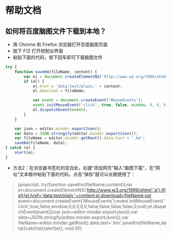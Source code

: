 # 帮助文档

## 如何将百度脑图文件下载到本地？

- 用 Chrome 和 Firefox 浏览器打开百度脑图页面
- 按下 F12 打开控制台界面
- 粘贴下面的代码，按下回车即可下载脑图文件


```javascript
try {
    function saveKm(fileName, content) {
        var el = document.createElementNS('http://www.w3.org/1999/xhtml', 'a');
        if (el) {
            el.href = 'data:text/plain,' + content;
            el.download = fileName;

            var event = document.createEvent('MouseEvents');
            event.initMouseEvent('click', true, false, window, 0, 0, 0, 0, 0, false, false, false, false, 0, null);
            el.dispatchEvent(event);
        }
    }

    var json = editor.minder.exportJson();
    var data = JSON.stringify(editor.minder.exportJson());
    var fileName = editor.minder.getRoot().data.text + '.km';
    saveKm(fileName, data);
} catch (e) {
    alert(e);
}
```


- 方法2：在浏览器书签栏的空白处，右键“添加网页”输入“脑图下载”，在“网址”文本框中粘贴下面的代码，点击“保存”就可以长期使用了：
> javascript: try{function saveKm(fileName,content){var el=document.createElementNS('http://www.w3.org/1999/xhtml','a');if(el){el.href='data:text/plain,'+content;el.download=fileName;var event=document.createEvent('MouseEvents');event.initMouseEvent('click',true,false,window,0,0,0,0,0,false,false,false,false,0,null);el.dispatchEvent(event)}}var json=editor.minder.exportJson();var data=JSON.stringify(editor.minder.exportJson());var fileName=editor.minder.getRoot().data.text+'.km';saveKm(fileName,data)}catch(e){alert(e)}; void (0);
